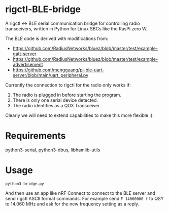 # rigctl-BLE-bridge
A rigctl <-> BLE serial communication bridge for controlling radio transceivers,
written in Python for Linux SBCs like the RasPi zero W.

The BLE code is derived with modifications from:
* https://github.com/RadiusNetworks/bluez/blob/master/test/example-gatt-server
* https://github.com/RadiusNetworks/bluez/blob/master/test/example-advertisement
* https://github.com/mengguang/pi-ble-uart-server/blob/main/uart_peripheral.py

Currently the connection to rigctl for the radio only works if:
1) The radio is plugged in before starting the program.
2) There is only one serial device detected.
3) The radio identifies as a QDX Transceiver.

Clearly we will need to extend capabilities to make this more flexible :).

# Requirements
python3-serial, python3-dbus, libhamlib-utils

# Usage
`python3 bridge.py`

And then use an app like nRF Connect to connect to the BLE server and send
rigctl ASCII format commands. For example send `F 14060000 f` to QSY to 14.060
MHz and ask for the new frequency setting as a reply.
